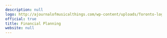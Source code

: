 ```yaml
---
description: null
logo: http://ajournalofmusicalthings.com/wp-content/uploads/Toronto-logo.png
official: true
title: Financial Planning
website: null
---
```

